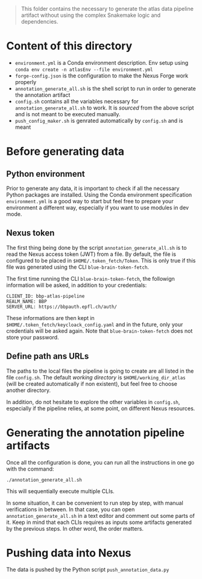 > This folder contains the necessary to generate the atlas data pipeline artifact without using the complex Snakemake logic and dependencies.

# Content of this directory
- `environment.yml` is a Conda environment description. Env setup using `conda env create -n atlasEnv --file environment.yml`
- `forge-config.json` is the configuration to make the Nexus Forge work properly
- `annotation_generate_all.sh` is the shell script to run in order to generate the annotation artifact
- `config.sh` contains all the variables necessary for `annotation_generate_all.sh` to work. It is *sourced* from the above script and is not meant to be executed manually.
- `push_config_maker.sh` is genrated automatically by `config.sh` and is meant

# Before generating data
## Python environment
Prior to generate any data, it is important to check if all the necessary Python packages are installed. Using the Conda environment specification `environment.yml` is a good way to start but feel free to prepare your environment a different way, especially if you want to use modules in dev mode.

## Nexus token
The first thing being done by the script `annotation_generate_all.sh` is to read the Nexus access token (JWT) from a file. By default, the file is configured to be placed in `$HOME/.token_fetch/Token`. This is only true if this file was generated using the CLI `blue-brain-token-fetch`.  

The first time running the CLI `blue-brain-token-fetch`, the followign information will be asked, in addition to your credentials:

```
CLIENT_ID: bbp-atlas-pipeline
REALM_NAME: BBP
SERVER_URL: https://bbpauth.epfl.ch/auth/
```

These informations are then kept in `$HOME/.token_fetch/keycloack_config.yaml` and in the future, only your credentials will be asked again. Note that `blue-brain-token-fetch` does not store your password.

## Define path ans URLs
The paths to the local files the pipeline is going to create are all listed in the file `config.sh`. The default *working directory* is `$HOME/working_dir_atlas` (will be created automatically if non existent), but feel free to choose another directory.

In addition, do not hesitate to explore the other variables in `config.sh`, especially if the pipeline relies, at some point, on different Nexus resources.

# Generating the annotation pipeline artifacts
Once all the configuration is done, you can run all the instructions in one go with the command:
```
./annotation_generate_all.sh
```

This will sequentially execute multiple CLIs.  

In some situation, it can be convenient to run step by step, with manual verifications in between. In that case, you can open `annotation_generate_all.sh` in a text editor and comment out some parts of it. Keep in mind that each CLIs requires as inputs some artifacts generated by the previous steps. In other word, the order matters.

# Pushing data into Nexus
The data is pushed by the Python script `push_annotation_data.py`